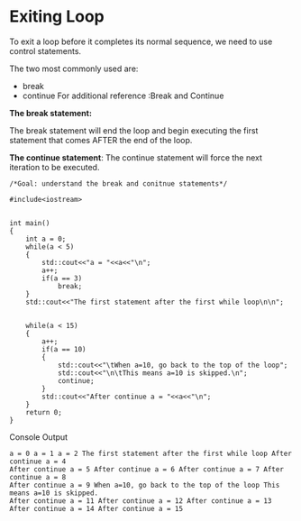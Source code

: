 # Exiting Loop

To exit a loop before it completes its normal sequence, we need to use control statements.

The two most commonly used are:

* break
* continue
For additional reference :Break and Continue

**The break statement:**

The break statement will end the loop and begin executing the first statement that comes AFTER the end of the loop.

**The continue statement**: The continue statement will force the next iteration to be executed.

```
/*Goal: understand the break and conitnue statements*/

#include<iostream>


int main()
{
    int a = 0;
    while(a < 5)
    {
        std::cout<<"a = "<<a<<"\n";       
        a++;
        if(a == 3)
            break;
    }
    std::cout<<"The first statement after the first while loop\n\n";
    
    
    while(a < 15)
    {
        a++;
        if(a == 10)
        {
            std::cout<<"\tWhen a=10, go back to the top of the loop";
            std::cout<<"\n\tThis means a=10 is skipped.\n";
            continue;
        }
        std::cout<<"After continue a = "<<a<<"\n";           
    }
    return 0;
}
```

Console Output 
```
a = 0 a = 1 a = 2 The first statement after the first while loop After continue a = 4 
After continue a = 5 After continue a = 6 After continue a = 7 After continue a = 8  
After continue a = 9 When a=10, go back to the top of the loop This means a=10 is skipped. 
After continue a = 11 After continue a = 12 After continue a = 13 After continue a = 14 After continue a = 15
```
